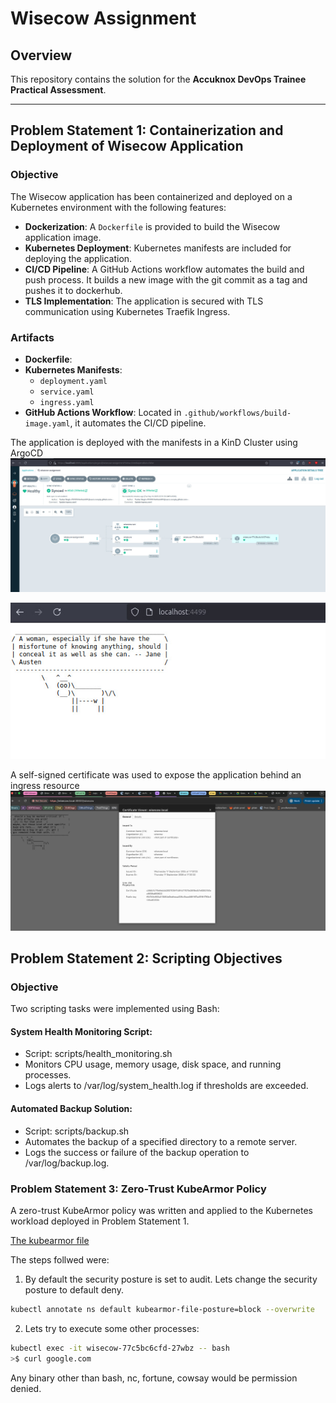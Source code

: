 # Wisecow Assignment

## Overview

This repository contains the solution for the **Accuknox DevOps Trainee Practical Assessment**.

---

## Problem Statement 1: Containerization and Deployment of Wisecow Application

### Objective
The Wisecow application has been containerized and deployed on a Kubernetes environment with the following features:
- **Dockerization**: A `Dockerfile` is provided to build the Wisecow application image.
- **Kubernetes Deployment**: Kubernetes manifests are included for deploying the application.
- **CI/CD Pipeline**: A GitHub Actions workflow automates the build and push process. It builds a new image with the git commit as a tag and pushes it to dockerhub.
- **TLS Implementation**: The application is secured with TLS communication using Kubernetes Traefik Ingress.

### Artifacts
- **Dockerfile**: 
- **Kubernetes Manifests**: 
  - `deployment.yaml` 
  - `service.yaml` 
  - `ingress.yaml`
- **GitHub Actions Workflow**: Located in `.github/workflows/build-image.yaml`, it automates the CI/CD pipeline.

The application is deployed with the manifests in a KinD Cluster using ArgoCD
![Argocd](./images/argocd.jpeg)

![wisecow](./images/wisecow.jpeg)

A self-signed certificate was used to expose the application behind an ingress resource 
![self cert](./images/https.jpeg)

## Problem Statement 2: Scripting Objectives
### Objective
Two scripting tasks were implemented using Bash:

#### System Health Monitoring Script:

- Script: scripts/health_monitoring.sh
- Monitors CPU usage, memory usage, disk space, and running processes.
- Logs alerts to /var/log/system_health.log if thresholds are exceeded.

#### Automated Backup Solution:

- Script: scripts/backup.sh
- Automates the backup of a specified directory to a remote server.
- Logs the success or failure of the backup operation to /var/log/backup.log.

### Problem Statement 3: Zero-Trust KubeArmor Policy
A zero-trust KubeArmor policy was written and applied to the Kubernetes workload deployed in Problem Statement 1.

[The kubearmor file](./manifests/kubearmor-policy.yaml)

The steps follwed were:
1. By default the security posture is set to audit. Lets change the security posture to default deny.
```bash
kubectl annotate ns default kubearmor-file-posture=block --overwrite
```
2. Lets try to execute some other processes:

```bash
kubectl exec -it wisecow-77c5bc6cfd-27wbz -- bash
>$ curl google.com
```
Any binary other than bash, nc, fortune, cowsay would be permission denied.
